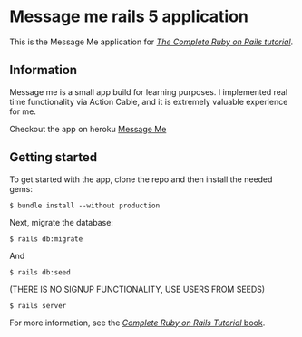 # Message me rails 5 application

This is the Message Me application for
[*The Complete Ruby on Rails tutorial*](https://www.udemy.com/course/the-complete-ruby-on-rails-developer-course/).

## Information

Message me is a small app build for learning purposes. I implemented real time functionality via Action Cable,
and it is extremely valuable experience for me.

Checkout the app on heroku [Message Me](https://message-me-rails5.herokuapp.com/)

## Getting started

To get started with the app, clone the repo and then install the needed gems:

```
$ bundle install --without production
```

Next, migrate the database:

```
$ rails db:migrate
```

And

```
$ rails db:seed
```

(THERE IS NO SIGNUP FUNCTIONALITY, USE USERS FROM SEEDS)


```
$ rails server
```

For more information, see the
[*Complete Ruby on Rails Tutorial* book](https://www.udemy.com/course/the-complete-ruby-on-rails-developer-course/).
